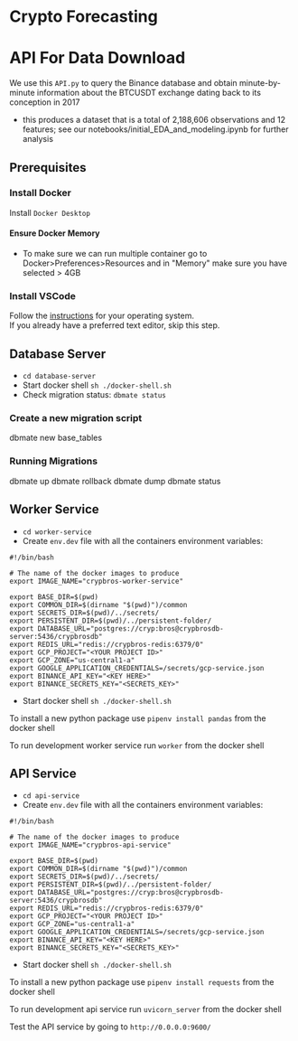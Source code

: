 # Crypto Forecasting

# API For Data Download

We use this `API.py` to query the Binance database and obtain minute-by-minute information about the BTCUSDT exchange dating back to its conception in 2017
- this produces a dataset that is a total of 2,188,606 observations and 12 features; see our notebooks/initial_EDA_and_modeling.ipynb for further analysis

## Prerequisites
### Install Docker 
Install `Docker Desktop`

#### Ensure Docker Memory
- To make sure we can run multiple container go to Docker>Preferences>Resources and in "Memory" make sure you have selected > 4GB

### Install VSCode  
Follow the [instructions](https://code.visualstudio.com/download) for your operating system.  
If you already have a preferred text editor, skip this step.  

## Database Server
-  `cd database-server`
- Start docker shell `sh ./docker-shell.sh`
- Check migration status: `dbmate status`

### Create a new migration script
dbmate new base_tables

### Running Migrations
dbmate up
dbmate rollback
dbmate dump
dbmate status

## Worker Service
-  `cd worker-service`
- Create `env.dev` file with all the containers environment variables:
```
#!/bin/bash

# The name of the docker images to produce
export IMAGE_NAME="crypbros-worker-service"

export BASE_DIR=$(pwd)
export COMMON_DIR=$(dirname "$(pwd)")/common
export SECRETS_DIR=$(pwd)/../secrets/
export PERSISTENT_DIR=$(pwd)/../persistent-folder/
export DATABASE_URL="postgres://cryp:bros@crypbrosdb-server:5436/crypbrosdb"
export REDIS_URL="redis://crypbros-redis:6379/0"
export GCP_PROJECT="<YOUR PROJECT ID>"
export GCP_ZONE="us-central1-a"
export GOOGLE_APPLICATION_CREDENTIALS=/secrets/gcp-service.json
export BINANCE_API_KEY="<KEY HERE>"
export BINANCE_SECRETS_KEY="<SECRETS_KEY>"
```
- Start docker shell `sh ./docker-shell.sh`

To install a new python package use `pipenv install pandas` from the docker shell

To run development worker service run `worker` from the docker shell


## API Service
-  `cd api-service`
- Create `env.dev` file with all the containers environment variables:
```
#!/bin/bash

# The name of the docker images to produce
export IMAGE_NAME="crypbros-api-service"

export BASE_DIR=$(pwd)
export COMMON_DIR=$(dirname "$(pwd)")/common
export SECRETS_DIR=$(pwd)/../secrets/
export PERSISTENT_DIR=$(pwd)/../persistent-folder/
export DATABASE_URL="postgres://cryp:bros@crypbrosdb-server:5436/crypbrosdb"
export REDIS_URL="redis://crypbros-redis:6379/0"
export GCP_PROJECT="<YOUR PROJECT ID>"
export GCP_ZONE="us-central1-a"
export GOOGLE_APPLICATION_CREDENTIALS=/secrets/gcp-service.json
export BINANCE_API_KEY="<KEY HERE>"
export BINANCE_SECRETS_KEY="<SECRETS_KEY>"
```
- Start docker shell `sh ./docker-shell.sh`

To install a new python package use `pipenv install requests` from the docker shell

To run development api service run `uvicorn_server` from the docker shell

Test the API service by going to `http://0.0.0.0:9600/`